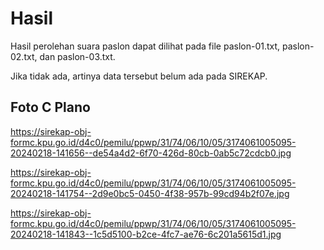 # Hasil

Hasil perolehan suara paslon dapat dilihat pada file paslon-01.txt, paslon-02.txt, dan paslon-03.txt.

Jika tidak ada, artinya data tersebut belum ada pada SIREKAP.

## Foto C Plano

https://sirekap-obj-formc.kpu.go.id/d4c0/pemilu/ppwp/31/74/06/10/05/3174061005095-20240218-141656--de54a4d2-6f70-426d-80cb-0ab5c72cdcb0.jpg

https://sirekap-obj-formc.kpu.go.id/d4c0/pemilu/ppwp/31/74/06/10/05/3174061005095-20240218-141754--2d9e0bc5-0450-4f38-957b-99cd94b2f07e.jpg

https://sirekap-obj-formc.kpu.go.id/d4c0/pemilu/ppwp/31/74/06/10/05/3174061005095-20240218-141843--1c5d5100-b2ce-4fc7-ae76-6c201a5615d1.jpg

